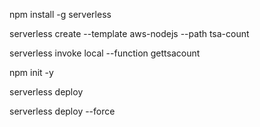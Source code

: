 npm install -g serverless

serverless create --template aws-nodejs --path tsa-count

serverless invoke local --function gettsacount

npm init -y

serverless deploy

serverless deploy --force
